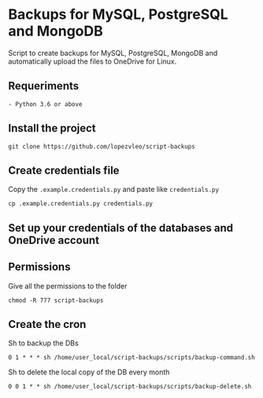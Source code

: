 # Backups for MySQL, PostgreSQL and MongoDB

Script to create backups for MySQL, PostgreSQL, MongoDB and automatically upload the files to OneDrive for Linux.

## Requeriments

    - Python 3.6 or above

## Install the project

    git clone https://github.com/lopezvleo/script-backups

## Create credentials file

Copy the `.example.credentials.py` and paste like `credentials.py`

    cp .example.credentials.py credentials.py

## Set up your credentials of the databases and OneDrive account

## Permissions

Give all the permissions to the folder

    chmod -R 777 script-backups

## Create the cron

Sh to backup the DBs

    0 1 * * * sh /home/user_local/script-backups/scripts/backup-command.sh

Sh to delete the local copy of the DB every month

    0 0 1 * * sh /home/user_local/script-backups/scripts/backup-delete.sh